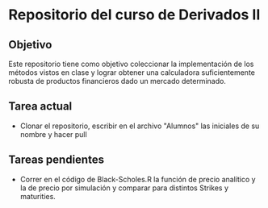 # Repositorio del curso de Derivados II
## Objetivo
Este repositorio tiene como objetivo coleccionar la implementación de los métodos vistos en clase y lograr obtener una calculadora suficientemente robusta de productos financieros dado un mercado determinado.

## Tarea actual
 - Clonar el repositorio, escribir en el archivo "Alumnos" las iniciales de su nombre y hacer pull
 
## Tareas pendientes
 - Correr en el código de Black-Scholes.R la función de precio analítico y la de precio por simulación y comparar para distintos Strikes y maturities.
